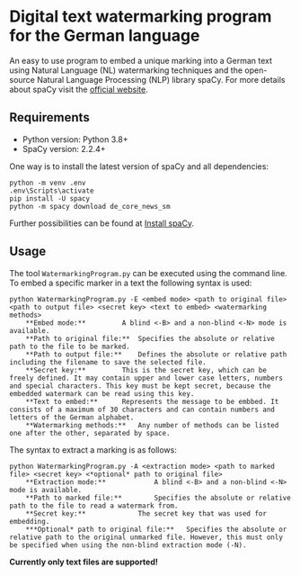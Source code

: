 # Digital text watermarking program for the German language
An easy to use program to embed a unique marking into a German text using Natural Language (NL) watermarking techniques and the open-source Natural Language Processing (NLP) library spaCy.
For more details about spaCy visit the [official website](https://spacy.io/).

## Requirements
- Python version: Python 3.8+
- SpaCy version: 2.2.4+

One way is to install the latest version of spaCy and all dependencies:
```
python -m venv .env
.env\Scripts\activate
pip install -U spacy
python -m spacy download de_core_news_sm
```
Further possibilities can be found at [Install spaCy](https://spacy.io/usage).

## Usage
The tool `WatermarkingProgram.py` can be executed using the command line.
To embed a specific marker in a text the following syntax is used:
```
python WatermarkingProgram.py -E <embed mode> <path to original file> <path to output file> <secret key> <text to embed> <watermarking methods>
	**Embed mode:**			A blind <-B> and a non-blind <-N> mode is available.
	**Path to original file:**	Specifies the absolute or relative path to the file to be marked.
	**Path to output file:**	Defines the absolute or relative path including the filename to save the selected file.
	**Secret key:**			This is the secret key, which can be freely defined. It may contain upper and lower case letters, numbers and special characters. This key must be kept secret, because the embedded watermark can be read using this key.
	**Text to embed:**		Represents the message to be embbed. It consists of a maximum of 30 characters and can contain numbers and letters of the German alphabet.
	**Watermarking methods:**	Any number of methods can be listed one after the other, separated by space.
```

The syntax to extract a marking is as follows:
```
python WatermarkingProgram.py -A <extraction mode> <path to marked file> <secret key> <*optional* path to original file>
	**Extraction mode:**			A blind <-B> and a non-blind <-N> mode is available.
	**Path to marked file:**		Specifies the absolute or relative path to the file to read a watermark from.
	**Secret key:**				The secret key that was used for embedding.
	***Optional* path to original file:**	Specifies the absolute or relative path to the original unmarked file. However, this must only be specified when using the non-blind extraction mode (-N).
```

**Currently only text files are supported!**

